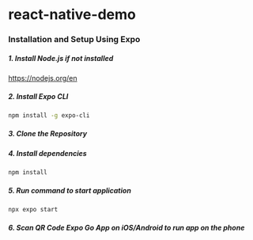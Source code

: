 # react-native-demo
### Installation and Setup Using Expo

##### 1. Install Node.js if not installed
https://nodejs.org/en

##### 2. Install Expo CLI
```bash
npm install -g expo-cli
```

##### 3. Clone the Repository

##### 4. Install dependencies
```bash
npm install
```

##### 5. Run command to start application
```bash
npx expo start
```
##### 6. Scan QR Code Expo Go App on iOS/Android to run app on the phone

